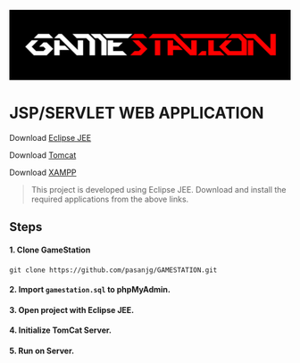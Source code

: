 ![Image](WebContent/images/GameStation.png)


# JSP/SERVLET WEB APPLICATION
Download [Eclipse JEE](https://www.eclipse.org/downloads/)

Download [Tomcat](https://tomcat.apache.org/download-80.cgi)

Download [XAMPP](https://www.apachefriends.org/download.html)

> This project is developed using Eclipse JEE. Download and install the required applications from the above links.


## Steps
#### 1. Clone GameStation

    git clone https://github.com/pasanjg/GAMESTATION.git

#### 2. Import `gamestation.sql` to phpMyAdmin.

#### 3. Open project with Eclipse JEE.

#### 4. Initialize TomCat Server.

#### 5. Run on Server.
